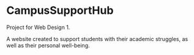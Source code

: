 # CampusSupportHub
Project for Web Design 1.

A website created to support students with their academic struggles, as well as their personal well-being.

